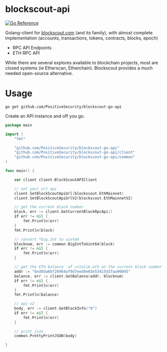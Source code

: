 # blockscout-api

[![Go Reference](https://pkg.go.dev/badge/github.com/PositiveSecurity/blockscout-go-api.svg)](https://pkg.go.dev/github.com/PositiveSecurity/blockscout-go-api)

Golang-client for [blockscout.com](https://www.blockscout.com/) (and its family), with almost complete implementation (accounts, transactions, tokens, contracts, blocks, epoch)

- RPC API Endpoints
- ETH RPC API

While there are several explores available to blockchain projects, most are closed systems (ie Etherscan, Etherchain). Blockscout provides a much needed open-source alternative.

# Usage

```
go get github.com/PositiveSecurity/blockscout-go-api
```

Create an API instance and off you go.

```go
package main

import (
	"fmt"

	"github.com/PositiveSecurity/blockscout-go-api"
	"github.com/PositiveSecurity/blockscout-go-api/client"
	"github.com/PositiveSecurity/blockscout-go-api/common"
)

func main() {

	var client client.BlockScoutAPIClient

	// set your url api
	client.SetBlockScoutApiUrl(blockscout.EthMainnet)
	client.SetBlockScoutApiUrlV2(blockscout.EthMainnetV2)

	// get the current block number
	block, err := client.GetCurrentBlockRpcApi()
	if err != nil {
		fmt.Println(err)
	}
	fmt.Println(block)

	// convert *big.Int to uint64
	blocknum, err := common.BigIntToUint64(block)
	if err != nil {
		fmt.Println(err)
	}

	// get the ETH balance  of vitalik.eth on the current block number
	addr := "0xd8da6bf26964af9d7eed9e03e53415d37aa96045"
	balance, err := client.GetBalance(addr, blocknum)
	if err != nil {
		fmt.Println(err)
	}
	fmt.Println(balance)

	// api v2
	body, err := client.GetBlockInfo("0")
	if err != nil {
		fmt.Println(err)
	}

	// print json
	common.PrettyPrintJSON(body)

}

```
